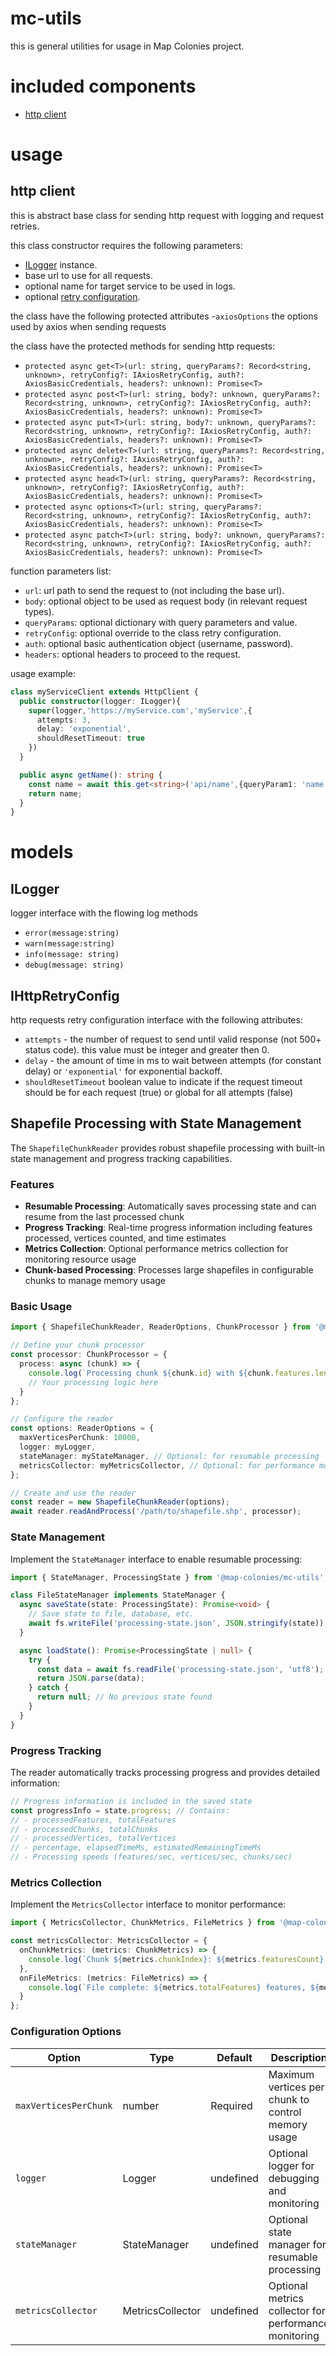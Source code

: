 # mc-utils
this is general utilities for usage in Map Colonies project.

# included components
 - [http client](#http-client)

# usage
 ## http client
 this is abstract base class for sending http request with logging and request retries.

 this class constructor requires the following parameters:
 - [ILogger](#ilogger) instance.
 - base url to use for all requests.
 - optional name for target service to be used in logs.
 - optional [retry configuration](#ihttpretryconfig).

 the class have the following protected attributes
 -```axiosOptions``` the options used by axios when sending requests

 the class have the protected methods for sending http requests:
 - ```protected async get<T>(url: string, queryParams?: Record<string, unknown>, retryConfig?: IAxiosRetryConfig, auth?: AxiosBasicCredentials, headers?: unknown): Promise<T>```
 - ```protected async post<T>(url: string, body?: unknown, queryParams?: Record<string, unknown>, retryConfig?: IAxiosRetryConfig, auth?: AxiosBasicCredentials, headers?: unknown): Promise<T>```
 - ```protected async put<T>(url: string, body?: unknown, queryParams?: Record<string, unknown>, retryConfig?: IAxiosRetryConfig, auth?: AxiosBasicCredentials, headers?: unknown): Promise<T>```
 - ```protected async delete<T>(url: string, queryParams?: Record<string, unknown>, retryConfig?: IAxiosRetryConfig, auth?: AxiosBasicCredentials, headers?: unknown): Promise<T>```
 - ```protected async head<T>(url: string, queryParams?: Record<string, unknown>, retryConfig?: IAxiosRetryConfig, auth?: AxiosBasicCredentials, headers?: unknown): Promise<T>```
 - ```protected async options<T>(url: string, queryParams?: Record<string, unknown>, retryConfig?: IAxiosRetryConfig, auth?: AxiosBasicCredentials, headers?: unknown): Promise<T>```
 - ```protected async patch<T>(url: string, body?: unknown, queryParams?: Record<string, unknown>, retryConfig?: IAxiosRetryConfig, auth?: AxiosBasicCredentials, headers?: unknown): Promise<T>```
  
function parameters list:
- `url`: url path to send the request to (not including the base url).
- `body`: optional object to be used as request body (in relevant request types).
- `queryParams`: optional dictionary with query parameters and value.
- `retryConfig`: optional override to the class retry configuration.
- `auth`: optional basic authentication object (username, password).
- `headers`: optional headers to proceed to the request.

usage example:
```typescript
class myServiceClient extends HttpClient {
  public constructor(logger: ILogger){
    super(logger,'https://myService.com','myService',{
      attempts: 3,
      delay: 'exponential',
      shouldResetTimeout: true
    })
  }

  public async getName(): string {
    const name = await this.get<string>('api/name',{queryParam1: 'name'});
    return name;
  }
}
```
# models
## ILogger
logger interface
with the flowing log methods
- ``` error(message:string) ```
- ```warn(message:string)```
- ```info(message: string)``` 
- ```debug(message: string)```

## IHttpRetryConfig
http requests retry configuration interface with the following attributes:
- ```attempts``` - the number of request to send until valid response (not 500+ status code). this value must be integer and greater then 0.
- ```delay``` - the amount of time in ms to wait between attempts (for constant delay) or ```'exponential'``` for exponential backoff.
- ```shouldResetTimeout``` boolean value to indicate if the request timeout should be for each request (true) or global for all attempts (false) 

## Shapefile Processing with State Management

The `ShapefileChunkReader` provides robust shapefile processing with built-in state management and progress tracking capabilities.

### Features

- **Resumable Processing**: Automatically saves processing state and can resume from the last processed chunk
- **Progress Tracking**: Real-time progress information including features processed, vertices counted, and time estimates
- **Metrics Collection**: Optional performance metrics collection for monitoring resource usage
- **Chunk-based Processing**: Processes large shapefiles in configurable chunks to manage memory usage

### Basic Usage

```typescript
import { ShapefileChunkReader, ReaderOptions, ChunkProcessor } from '@map-colonies/mc-utils';

// Define your chunk processor
const processor: ChunkProcessor = {
  process: async (chunk) => {
    console.log(`Processing chunk ${chunk.id} with ${chunk.features.length} features`);
    // Your processing logic here
  }
};

// Configure the reader
const options: ReaderOptions = {
  maxVerticesPerChunk: 10000,
  logger: myLogger,
  stateManager: myStateManager, // Optional: for resumable processing
  metricsCollector: myMetricsCollector, // Optional: for performance monitoring
};

// Create and use the reader
const reader = new ShapefileChunkReader(options);
await reader.readAndProcess('/path/to/shapefile.shp', processor);
```

### State Management

Implement the `StateManager` interface to enable resumable processing:

```typescript
import { StateManager, ProcessingState } from '@map-colonies/mc-utils';

class FileStateManager implements StateManager {
  async saveState(state: ProcessingState): Promise<void> {
    // Save state to file, database, etc.
    await fs.writeFile('processing-state.json', JSON.stringify(state));
  }

  async loadState(): Promise<ProcessingState | null> {
    try {
      const data = await fs.readFile('processing-state.json', 'utf8');
      return JSON.parse(data);
    } catch {
      return null; // No previous state found
    }
  }
}
```

### Progress Tracking

The reader automatically tracks processing progress and provides detailed information:

```typescript
// Progress information is included in the saved state
const progressInfo = state.progress; // Contains:
// - processedFeatures, totalFeatures
// - processedChunks, totalChunks  
// - processedVertices, totalVertices
// - percentage, elapsedTimeMs, estimatedRemainingTimeMs
// - Processing speeds (features/sec, vertices/sec, chunks/sec)
```

### Metrics Collection

Implement the `MetricsCollector` interface to monitor performance:

```typescript
import { MetricsCollector, ChunkMetrics, FileMetrics } from '@map-colonies/mc-utils';

const metricsCollector: MetricsCollector = {
  onChunkMetrics: (metrics: ChunkMetrics) => {
    console.log(`Chunk ${metrics.chunkIndex}: ${metrics.featuresCount} features, ${metrics.totalTimeMs}ms`);
  },
  onFileMetrics: (metrics: FileMetrics) => {
    console.log(`File complete: ${metrics.totalFeatures} features, ${metrics.totalTimeMs}ms total`);
  }
};
```

### Configuration Options

| Option | Type | Default | Description |
|--------|------|---------|-------------|
| `maxVerticesPerChunk` | number | Required | Maximum vertices per chunk to control memory usage |
| `logger` | Logger | undefined | Optional logger for debugging and monitoring |
| `stateManager` | StateManager | undefined | Optional state manager for resumable processing |
| `metricsCollector` | MetricsCollector | undefined | Optional metrics collector for performance monitoring |